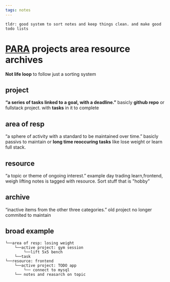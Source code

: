 ```yaml
---
tags: notes
---
```

    tldr: good system to sort notes and keep things clean. and make good todo lists
# [PARA](https://fortelabs.co/blog/para/) projects area  resource archives

**Not life loop** to follow just a sorting system
## project
**“a series of tasks linked to a goal, with a deadline.”**
basicly **github repo** or fullstack project. with **tasks** in it to complete

## area of resp
“a sphere of activity with a standard to be maintained over time.”
basicly passivs to maintain or **long time reoccuring tasks** like lose weight or learn full stack. 
## resource 
“a topic or theme of ongoing interest.”
example day trading learn,frontend, weigh lifting notes is tagged with resource. Sort stuff that is "hobby"

## archive 
“inactive items from the other three categories.”
old project no longer commited to maintain 

## broad example

    └──area of resp: losing weight
        └──active project: gym session
            └──lift 5x5 bench
        └──task 
    └──resource: frontend
        └──active project: TODO app
            └── connect to mysql
        └── notes and reasarch on topic